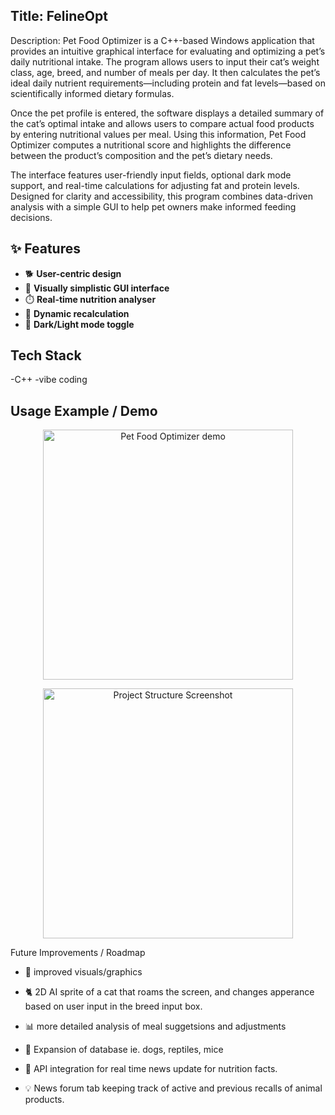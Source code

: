 ## Title: FelineOpt

Description: 
Pet Food Optimizer is a C++-based Windows application that provides an intuitive graphical interface for evaluating and optimizing a pet’s daily nutritional intake. The program allows users to input their cat’s weight class, age, breed, and number of meals per day. It then calculates the pet’s ideal daily nutrient requirements—including protein and fat levels—based on scientifically informed dietary formulas.

Once the pet profile is entered, the software displays a detailed summary of the cat’s optimal intake and allows users to compare actual food products by entering nutritional values per meal. Using this information, Pet Food Optimizer computes a nutritional score and highlights the difference between the product’s composition and the pet’s dietary needs.

The interface features user-friendly input fields, optional dark mode support, and real-time calculations for adjusting fat and protein levels. Designed for clarity and accessibility, this program combines data-driven analysis with a simple GUI to help pet owners make informed feeding decisions.

## ✨ Features  
- 🐕 **User-centric design**  
- 🧩 **Visually simplistic GUI interface**  
- ⏱️ **Real-time nutrition analyser**  
- 🔁 **Dynamic recalculation**  
- 🌙 **Dark/Light mode toggle**  


## Tech Stack 
-C++
-vibe coding

## Usage Example / Demo

<p align="center">
  <img src="https://github.com/user-attachments/assets/bea4c3ed-771d-4992-94c9-eb6ac33ccfd5" alt="Pet Food Optimizer demo" width="400">
</p>

<p align="center">
  <img src="https://github.com/user-attachments/assets/562b3444-285f-4353-946e-fe83a24a68f2" alt="Project Structure Screenshot" width="400">
</p>


Future Improvements / Roadmap

- 🎨 improved visuals/graphics 

- 🐈 2D AI sprite of a cat that roams the screen, and changes apperance based on user input in the breed input box.

- 📊 more detailed analysis of meal suggetsions and adjustments

- 🐍 Expansion of database ie. dogs, reptiles, mice 

- 📰 API integration for real time news update for nutrition facts.

- 💡 News forum tab keeping track of active and previous recalls of animal products.
